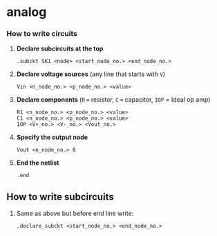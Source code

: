 # analog

### How to write circuits

1. **Declare subcircuits at the top**  
   ```spice
   .subckt SK1 <node> <start_node_no.> <end_node_no.>
   ```

2. **Declare voltage sources** (any line that starts with `V`)  
   ```spice
   Vin <n_node_no.> <p_node_no.> <value>
   ```

3. **Declare components** (`R` = resistor, `C` = capacitor, `IOP` = Ideal op amp)  
   ```spice
   R1 <n_node_no.> <p_node_no.> <value>
   C1 <n_node_no.> <p_node_no.> <value>
   IOP <V+_no.> <V-_no.> <Vout_no.>
   ```

4. **Specify the output node**  
   ```spice
   Vout <n_node_no.> 0
   ```

5. **End the netlist**  
   ```spice
   .end
   ```

## How to write subcircuits

1. Same as above but before end line write:
   ```spice
   .declare_subckt <start_node_no.> <end_node_no.>
   ```

